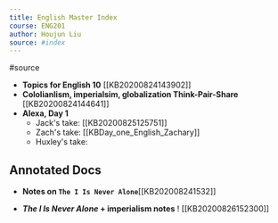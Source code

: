 ```yaml
---
title: English Master Index
course: ENG201
author: Houjun Liu
source: #index
---
```


#source

* **Topics for English 10** [[KB20200824143902]]
* **Cololianlism, imperialsim, globalization Think-Pair-Share** [[KB20200824144641]]
* **Alexa, Day 1** 
    * Jack's take: [[KB20200825125751]]
    * Zach's take:  [[KBDay_one_English_Zachary]]
	* Huxley's take: 

## Annotated Docs
* **Notes on `The I Is Never Alone`**[[KB202008241532]]
- **_The I Is Never Alone_ + imperialism notes** ! [[KB20200826152300]]
